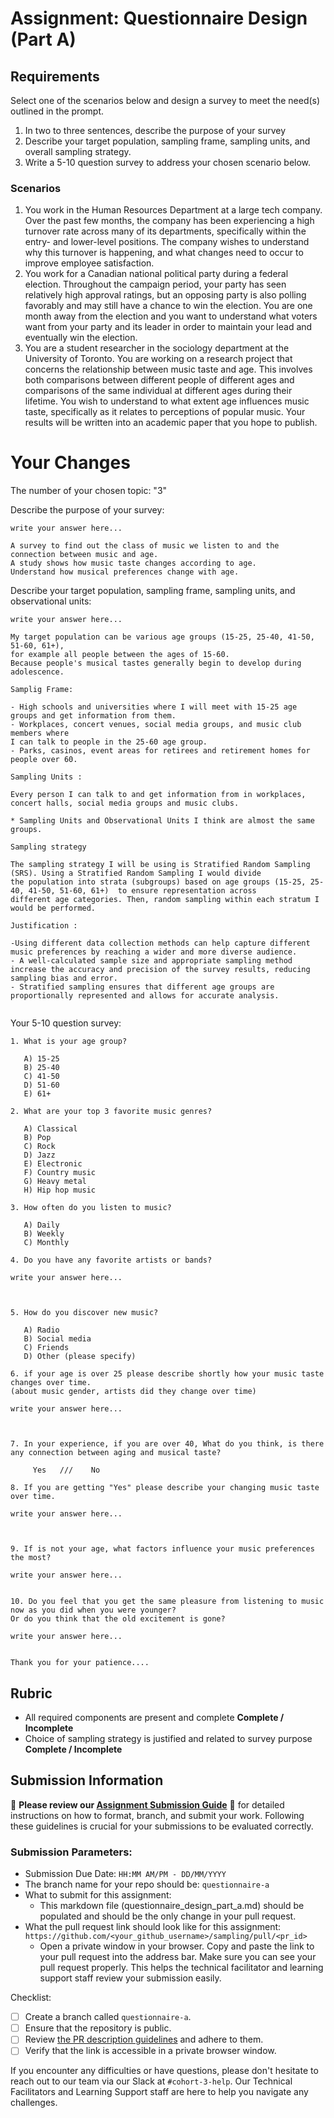 # Assignment: Questionnaire Design (Part A)

## Requirements
Select one of the scenarios below and design a survey to meet the need(s) outlined in the prompt.

1.	In two to three sentences, describe the purpose of your survey
2.	Describe your target population, sampling frame, sampling units, and overall sampling strategy.
3.	Write a 5-10 question survey to address your chosen scenario below.


### Scenarios
1.	You work in the Human Resources Department at a large tech company. Over the past few months, the company has been experiencing a high turnover rate across many of its departments, specifically within the entry- and lower-level positions. The company wishes to understand why this turnover is happening, and what changes need to occur to improve employee satisfaction.
2.	You work for a Canadian national political party during a federal election. Throughout the campaign period, your party has seen relatively high approval ratings, but an opposing party is also polling favorably and may still have a chance to win the election. You are one month away from the election and you want to understand what voters want from your party and its leader in order to maintain your lead and eventually win the election.
3.	You are a student researcher in the sociology department at the University of Toronto. You are working on a research project that concerns the relationship between music taste and age. This involves both comparisons between different people of different ages and comparisons of the same individual at different ages during their lifetime. You wish to understand to what extent age influences music taste, specifically as it relates to perceptions of popular music. Your results will be written into an academic paper that you hope to publish.


# Your Changes

The number of your chosen topic: "3"

Describe the purpose of your survey:
```
write your answer here...

A survey to find out the class of music we listen to and the connection between music and age. 
A study shows how music taste changes according to age. 
Understand how musical preferences change with age.

```

Describe your target population, sampling frame, sampling units, and observational units:
```
write your answer here...

My target population can be various age groups (15-25, 25-40, 41-50, 51-60, 61+), 
for example all people between the ages of 15-60.
Because people's musical tastes generally begin to develop during adolescence.

Samplig Frame:

- High schools and universities where I will meet with 15-25 age groups and get information from them.
- Workplaces, concert venues, social media groups, and music club members where 
I can talk to people in the 25-60 age group.
- Parks, casinos, event areas for retirees and retirement homes for people over 60.

Sampling Units :

Every person I can talk to and get information from in workplaces, 
concert halls, social media groups and music clubs.

* Sampling Units and Observational Units I think are almost the same groups.

Sampling strategy 

The sampling strategy I will be using is Stratified Random Sampling (SRS). Using a Stratified Random Sampling I would divide 
the population into strata (subgroups) based on age groups (15-25, 25-40, 41-50, 51-60, 61+)  to ensure representation across 
different age categories. Then, random sampling within each stratum I would be performed.

Justification :

-Using different data collection methods can help capture different music preferences by reaching a wider and more diverse audience.
- A well-calculated sample size and appropriate sampling method increase the accuracy and precision of the survey results, reducing 
sampling bias and error.
- Stratified sampling ensures that different age groups are proportionally represented and allows for accurate analysis.


```

Your 5-10 question survey:
```
1. What is your age group?

   A) 15-25
   B) 25-40 
   C) 41-50 
   D) 51-60 
   E) 61+

2. What are your top 3 favorite music genres?

   A) Classical
   B) Pop
   C) Rock 
   D) Jazz
   E) Electronic
   F) Country music
   G) Heavy metal
   H) Hip hop music

3. How often do you listen to music?

   A) Daily
   B) Weekly
   C) Monthly

4. Do you have any favorite artists or bands?

write your answer here...



5. How do you discover new music?

   A) Radio
   B) Social media
   C) Friends 
   D) Other (please specify)

6. if your age is over 25 please describe shortly how your music taste changes over time.
(about music gender, artists did they change over time)

write your answer here...



7. In your experience, if you are over 40, What do you think, is there any connection between aging and musical taste?

     Yes   ///    No

8. If you are getting "Yes" please describe your changing music taste over time.

write your answer here...



9. If is not your age, what factors influence your music preferences the most?

write your answer here...


10. Do you feel that you get the same pleasure from listening to music now as you did when you were younger? 
Or do you think that the old excitement is gone?

write your answer here...


Thank you for your patience....
```

## Rubric

-	All required components are present and complete **Complete / Incomplete**
-	Choice of sampling strategy is justified and related to survey purpose **Complete / Incomplete**

## Submission Information

🚨 **Please review our [Assignment Submission Guide](https://github.com/UofT-DSI/onboarding/blob/main/onboarding_documents/submissions.md)** 🚨 for detailed instructions on how to format, branch, and submit your work. Following these guidelines is crucial for your submissions to be evaluated correctly.

### Submission Parameters:
* Submission Due Date: `HH:MM AM/PM - DD/MM/YYYY`
* The branch name for your repo should be: `questionnaire-a`
* What to submit for this assignment:
    * This markdown file (questionnaire_design_part_a.md) should be populated and should be the only change in your pull request.
* What the pull request link should look like for this assignment: `https://github.com/<your_github_username>/sampling/pull/<pr_id>`
    * Open a private window in your browser. Copy and paste the link to your pull request into the address bar. Make sure you can see your pull request properly. This helps the technical facilitator and learning support staff review your submission easily.

Checklist:
- [ ] Create a branch called `questionnaire-a`.
- [ ] Ensure that the repository is public.
- [ ] Review [the PR description guidelines](https://github.com/UofT-DSI/onboarding/blob/main/onboarding_documents/submissions.md#guidelines-for-pull-request-descriptions) and adhere to them.
- [ ] Verify that the link is accessible in a private browser window.

If you encounter any difficulties or have questions, please don't hesitate to reach out to our team via our Slack at `#cohort-3-help`. Our Technical Facilitators and Learning Support staff are here to help you navigate any challenges.

